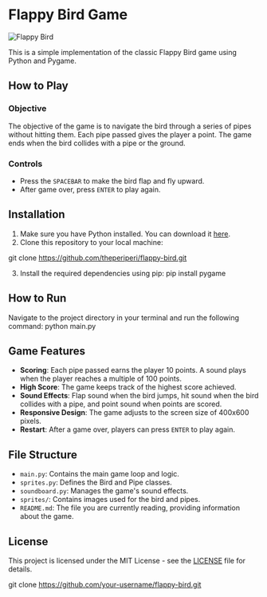 # Flappy Bird Game

![Flappy Bird](https://i.imgur.com/KfcGvdT.gif)

This is a simple implementation of the classic Flappy Bird game using Python and Pygame.

## How to Play

### Objective
The objective of the game is to navigate the bird through a series of pipes without hitting them. Each pipe passed gives the player a point. The game ends when the bird collides with a pipe or the ground.

### Controls
- Press the `SPACEBAR` to make the bird flap and fly upward.
- After game over, press `ENTER` to play again.

## Installation

1. Make sure you have Python installed. You can download it [here](https://www.python.org/downloads/).
2. Clone this repository to your local machine:

  git clone https://github.com/theperiperi/flappy-bird.git

3. Install the required dependencies using pip:
   pip install pygame

   
## How to Run

Navigate to the project directory in your terminal and run the following command:
python main.py


## Game Features

- **Scoring**: Each pipe passed earns the player 10 points. A sound plays when the player reaches a multiple of 100 points.
- **High Score**: The game keeps track of the highest score achieved.
- **Sound Effects**: Flap sound when the bird jumps, hit sound when the bird collides with a pipe, and point sound when points are scored.
- **Responsive Design**: The game adjusts to the screen size of 400x600 pixels.
- **Restart**: After a game over, players can press `ENTER` to play again.

## File Structure

- `main.py`: Contains the main game loop and logic.
- `sprites.py`: Defines the Bird and Pipe classes.
- `soundboard.py`: Manages the game's sound effects.
- `sprites/`: Contains images used for the bird and pipes.
- `README.md`: The file you are currently reading, providing information about the game.

## License
This project is licensed under the MIT License - see the [LICENSE](LICENSE) file for details.




git clone https://github.com/your-username/flappy-bird.git

